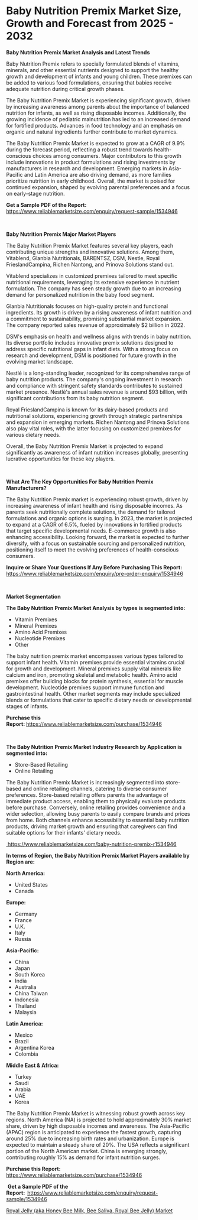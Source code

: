 <p><h1>Baby Nutrition Premix Market Size, Growth and Forecast from 2025 - 2032</h1></p><p><strong>Baby Nutrition Premix Market Analysis and Latest Trends</strong></p>
<p><p>Baby Nutrition Premix refers to specially formulated blends of vitamins, minerals, and other essential nutrients designed to support the healthy growth and development of infants and young children. These premixes can be added to various food formulations, ensuring that babies receive adequate nutrition during critical growth phases. </p><p>The Baby Nutrition Premix Market is experiencing significant growth, driven by increasing awareness among parents about the importance of balanced nutrition for infants, as well as rising disposable incomes. Additionally, the growing incidence of pediatric malnutrition has led to an increased demand for fortified products. Advances in food technology and an emphasis on organic and natural ingredients further contribute to market dynamics. </p><p>The Baby Nutrition Premix Market is expected to grow at a CAGR of 9.9% during the forecast period, reflecting a robust trend towards health-conscious choices among consumers. Major contributors to this growth include innovations in product formulations and rising investments by manufacturers in research and development. Emerging markets in Asia-Pacific and Latin America are also driving demand, as more families prioritize nutrition in early childhood. Overall, the market is poised for continued expansion, shaped by evolving parental preferences and a focus on early-stage nutrition.</p></p>
<p><strong>Get a Sample PDF of the Report:&nbsp;</strong> <a href="https://www.reliablemarketsize.com/enquiry/request-sample/1534946?utm_campaign=2212&utm_medium=2&utm_source=Github&utm_content=ia&utm_term=15022025&utm_id=baby-nutrition-premix">https://www.reliablemarketsize.com/enquiry/request-sample/1534946</a></p>
<p>&nbsp;</p>
<p><strong>Baby Nutrition Premix Major Market Players</strong></p>
<p><p>The Baby Nutrition Premix Market features several key players, each contributing unique strengths and innovative solutions. Among them, Vitablend, Glanbia Nutritionals, BARENTSZ, DSM, Nestle, Royal FrieslandCampina, Richen Nantong, and Prinova Solutions stand out.</p><p>Vitablend specializes in customized premixes tailored to meet specific nutritional requirements, leveraging its extensive experience in nutrient formulation. The company has seen steady growth due to an increasing demand for personalized nutrition in the baby food segment.</p><p>Glanbia Nutritionals focuses on high-quality protein and functional ingredients. Its growth is driven by a rising awareness of infant nutrition and a commitment to sustainability, promising substantial market expansion. The company reported sales revenue of approximately $2 billion in 2022.</p><p>DSM's emphasis on health and wellness aligns with trends in baby nutrition. Its diverse portfolio includes innovative premix solutions designed to address specific nutritional gaps in infant diets. With a strong focus on research and development, DSM is positioned for future growth in the evolving market landscape.</p><p>Nestlé is a long-standing leader, recognized for its comprehensive range of baby nutrition products. The company's ongoing investment in research and compliance with stringent safety standards contributes to sustained market presence. Nestlé's annual sales revenue is around $93 billion, with significant contributions from its baby nutrition segment.</p><p>Royal FrieslandCampina is known for its dairy-based products and nutritional solutions, experiencing growth through strategic partnerships and expansion in emerging markets. Richen Nantong and Prinova Solutions also play vital roles, with the latter focusing on customized premixes for various dietary needs.</p><p>Overall, the Baby Nutrition Premix Market is projected to expand significantly as awareness of infant nutrition increases globally, presenting lucrative opportunities for these key players.</p></p>
<p>&nbsp;</p>
<p><strong>What Are The Key Opportunities For Baby Nutrition Premix Manufacturers?</strong></p>
<p><p>The Baby Nutrition Premix market is experiencing robust growth, driven by increasing awareness of infant health and rising disposable incomes. As parents seek nutritionally complete solutions, the demand for tailored formulations and organic options is surging. In 2023, the market is projected to expand at a CAGR of 6.5%, fueled by innovations in fortified products that target specific developmental needs. E-commerce growth is also enhancing accessibility. Looking forward, the market is expected to further diversify, with a focus on sustainable sourcing and personalized nutrition, positioning itself to meet the evolving preferences of health-conscious consumers.</p></p>
<p><strong>Inquire or Share Your Questions If Any Before Purchasing This Report:</strong> <a href="https://www.reliablemarketsize.com/enquiry/pre-order-enquiry/1534946?utm_campaign=2212&utm_medium=2&utm_source=Github&utm_content=ia&utm_term=15022025&utm_id=baby-nutrition-premix">https://www.reliablemarketsize.com/enquiry/pre-order-enquiry/1534946</a></p>
<p>&nbsp;</p>
<p><strong>Market Segmentation</strong></p>
<p><strong>The Baby Nutrition Premix Market Analysis by types is segmented into:</strong></p>
<p><ul><li>Vitamin Premixes</li><li>Mineral Premixes</li><li>Amino Acid Premixes</li><li>Nucleotide Premixes</li><li>Other</li></ul></p>
<p><p>The baby nutrition premix market encompasses various types tailored to support infant health. Vitamin premixes provide essential vitamins crucial for growth and development. Mineral premixes supply vital minerals like calcium and iron, promoting skeletal and metabolic health. Amino acid premixes offer building blocks for protein synthesis, essential for muscle development. Nucleotide premixes support immune function and gastrointestinal health. Other market segments may include specialized blends or formulations that cater to specific dietary needs or developmental stages of infants.</p></p>
<p><strong>Purchase this Report:&nbsp;</strong><a href="https://www.reliablemarketsize.com/purchase/1534946?utm_campaign=2212&utm_medium=2&utm_source=Github&utm_content=ia&utm_term=15022025&utm_id=baby-nutrition-premix">https://www.reliablemarketsize.com/purchase/1534946</a></p>
<p>&nbsp;</p>
<p><strong>The Baby Nutrition Premix Market Industry Research by Application is segmented into:</strong></p>
<p><ul><li>Store-Based Retailing</li><li>Online Retailing</li></ul></p>
<p><p>The Baby Nutrition Premix Market is increasingly segmented into store-based and online retailing channels, catering to diverse consumer preferences. Store-based retailing offers parents the advantage of immediate product access, enabling them to physically evaluate products before purchase. Conversely, online retailing provides convenience and a wider selection, allowing busy parents to easily compare brands and prices from home. Both channels enhance accessibility to essential baby nutrition products, driving market growth and ensuring that caregivers can find suitable options for their infants' dietary needs.</p></p>
<p><a href="https://www.reliablemarketsize.com/baby-nutrition-premix-r1534946?utm_campaign=2212&utm_medium=2&utm_source=Github&utm_content=ia&utm_term=15022025&utm_id=baby-nutrition-premix">&nbsp;https://www.reliablemarketsize.com/baby-nutrition-premix-r1534946</a></p>
<p><strong>In terms of Region, the Baby Nutrition Premix Market Players available by Region are:</strong></p>
<p>
    <p> <strong> North America: </strong>
        <ul>
            <li>United States</li>
            <li>Canada</li>
        </ul>
        </p> 
    <p> <strong> Europe: </strong>
        <ul>
            <li>Germany</li>
            <li>France</li>
            <li>U.K.</li>
            <li>Italy</li>
            <li>Russia</li>
        </ul>
        </p> 
    <p> <strong> Asia-Pacific: </strong>
        <ul>
            <li>China</li>
            <li>Japan</li>
            <li>South Korea</li>
            <li>India</li>
            <li>Australia</li>
            <li>China Taiwan</li>
            <li>Indonesia</li>
            <li>Thailand</li>
            <li>Malaysia</li>
        </ul>
        </p> 
    <p> <strong> Latin America: </strong>
        <ul>
            <li>Mexico</li>
            <li>Brazil</li>
            <li>Argentina Korea</li>
            <li>Colombia</li>
        </ul>
        </p> 
    <p> <strong> Middle East & Africa: </strong>
        <ul>
            <li>Turkey</li>
            <li>Saudi</li>
            <li>Arabia</li>
            <li>UAE</li>
            <li>Korea</li>
        </ul>
    </p>
    </p>
<p><p>The Baby Nutrition Premix Market is witnessing robust growth across key regions. North America (NA) is projected to hold approximately 30% market share, driven by high disposable incomes and awareness. The Asia-Pacific (APAC) region is anticipated to experience the fastest growth, capturing around 25% due to increasing birth rates and urbanization. Europe is expected to maintain a steady share of 20%. The USA reflects a significant portion of the North American market. China is emerging strongly, contributing roughly 15% as demand for infant nutrition surges.</p></p>
<p><strong>Purchase this Report: </strong><a href="https://www.reliablemarketsize.com/purchase/1534946?utm_campaign=2212&utm_medium=2&utm_source=Github&utm_content=ia&utm_term=15022025&utm_id=baby-nutrition-premix">https://www.reliablemarketsize.com/purchase/1534946</a></p>
<p>&nbsp;<strong>Get a Sample PDF of the Report:&nbsp;&nbsp;</strong><a href="https://www.reliablemarketsize.com/enquiry/request-sample/1534946?utm_campaign=2212&utm_medium=2&utm_source=Github&utm_content=ia&utm_term=15022025&utm_id=baby-nutrition-premix">https://www.reliablemarketsize.com/enquiry/request-sample/1534946</a></p>
<p><strong></strong></p>
<p><p><a href="https://github.com/gullattedenna/Market-Research-Report-List-1/blob/main/royal-jelly-aka-honey-bee-milk-bee-saliva-royal-bee-jelly-market.md?utm_campaign=2212&utm_medium=2&utm_source=Github&utm_content=ia&utm_term=15022025&utm_id=baby-nutrition-premix">Royal Jelly (aka Honey Bee Milk, Bee Saliva, Royal Bee Jelly) Market</a></p></p>
